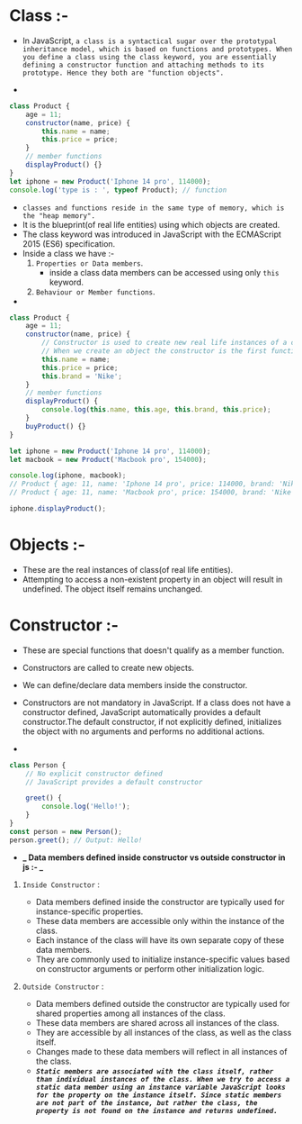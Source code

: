 # Class :-

-   In JavaScript, `a class is a syntactical sugar over the prototypal inheritance model, which is based on functions and prototypes. When you define a class using the class keyword, you are essentially defining a constructor function and attaching methods to its prototype. Hence they both are "function objects".`

-

```js
class Product {
    age = 11;
    constructor(name, price) {
        this.name = name;
        this.price = price;
    }
    // member functions
    displayProduct() {}
}
let iphone = new Product('Iphone 14 pro', 114000);
console.log('type is : ', typeof Product); // function
```

-   `classes and functions reside in the same type of memory, which is the "heap memory".`
-   It is the blueprint(of real life entities) using which objects are created.
-   The class keyword was introduced in JavaScript with the ECMAScript 2015 (ES6) specification.
-   Inside a class we have :-
    1. `Properties or Data members`.
        - inside a class data members can be accessed using only `this` keyword.
    2. `Behaviour or Member functions`.
-

```js
class Product {
    age = 11;
    constructor(name, price) {
        // Constructor is used to create new real life instances of a class called an object.
        // When we create an object the constructor is the first function that gets called.
        this.name = name;
        this.price = price;
        this.brand = 'Nike';
    }
    // member functions
    displayProduct() {
        console.log(this.name, this.age, this.brand, this.price);
    }
    buyProduct() {}
}

let iphone = new Product('Iphone 14 pro', 114000);
let macbook = new Product('Macbook pro', 154000);

console.log(iphone, macbook);
// Product { age: 11, name: 'Iphone 14 pro', price: 114000, brand: 'Nike' }
// Product { age: 11, name: 'Macbook pro', price: 154000, brand: 'Nike' }

iphone.displayProduct();
```

# Objects :-

-   These are the real instances of class(of real life entities).
-   Attempting to access a non-existent property in an object will result in undefined. The object itself remains unchanged.

# Constructor :-

-   These are special functions that doesn't qualify as a member function.
-   Constructors are called to create new objects.
-   We can define/declare data members inside the constructor.
-   Constructors are not mandatory in JavaScript. If a class does not have a constructor defined, JavaScript automatically provides a default constructor.The default constructor, if not explicitly defined, initializes the object with no arguments and performs no additional actions.

-

```js
class Person {
    // No explicit constructor defined
    // JavaScript provides a default constructor

    greet() {
        console.log('Hello!');
    }
}
const person = new Person();
person.greet(); // Output: Hello!
```

-   **_ Data members defined inside constructor vs outside constructor in js :- _**

1. `Inside Constructor` :

    - Data members defined inside the constructor are typically used for instance-specific properties.
    - These data members are accessible only within the instance of the class.
    - Each instance of the class will have its own separate copy of these data members.
    - They are commonly used to initialize instance-specific values based on constructor arguments or perform other initialization logic.

2. `Outside Constructor` :
    - Data members defined outside the constructor are typically used for shared properties among all instances of the class.
    - These data members are shared across all instances of the class.
    - They are accessible by all instances of the class, as well as the class itself.
    - Changes made to these data members will reflect in all instances of the class.
    - **_`Static members are associated with the class itself, rather than individual instances of the class. When we try to access a static data member using an instance variable JavaScript looks for the property on the instance itself. Since static members are not part of the instance, but rather the class, the property is not found on the instance and returns undefined.`_**
